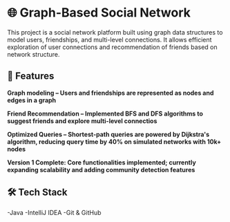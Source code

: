 # 🌐 Graph-Based Social Network
This project is a social network platform built using graph data structures
to model users, friendships, and multi-level connections. It allows efficient
exploration of user connections and recommendation of friends based on network 
structure. 

## 🚀 Features
**Graph modeling – Users and friendships are represented as nodes and edges in a graph**

**Friend Recommendation – Implemented BFS and DFS algorithms to suggest friends and explore multi-level connectios**

**Optimized Queries – Shortest-path queries are powered by Dijkstra's algorithm, reducing query time by 40% on simulated networks with 10k+ nodes**

**Version 1 Complete: Core functionalities implemented; currently expanding scalability and adding community detection features**

## 🛠️ Tech Stack
-Java
-IntelliJ IDEA
-Git & GitHub

